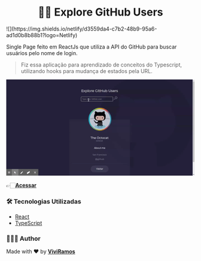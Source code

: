 <h1 align="center"> 🧑‍💻 Explore GitHub Users</h1>
![](https://img.shields.io/netlify/d3559da4-c7b2-48b9-95a6-ad1d0b8b88b1?logo=Netlify)

Single Page feito em ReactJs que utiliza a API do GitHub para buscar usuários pelo nome de login.

>Fiz essa aplicação para aprendizado de conceitos do Typescript, utilizando hooks para mudança de estados pela URL.

![](usuario.gif)

 👉🏻[**Acessar**](http://https://usergithubexplore.netlify.app/)


### 🛠 Tecnologias Utilizadas

- [React](https://pt-br.reactjs.org/)
- [TypeScript](https://www.typescriptlang.org/)

### 🙋🏻‍♀️ Author

Made with :heart: by [**ViviRamos**](https://linkedin.com/in/viviane-ramos-luz-346169187)
